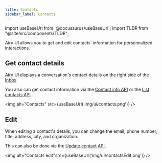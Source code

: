 ```yaml
---
title: Contacts
sidebar_label: Contacts
---
```


import useBaseUrl from '@docusaurus/useBaseUrl';
import TLDR from "@site/src/components/TLDR";

<TLDR>Airy UI allows you to get and edit contacts' information for personnalized interactions.</TLDR>

## Get contact details

Airy UI displays a conversation's contact details on the right side of the [Inbox](inbox).

You also can get contact information via the [Contact info API](api/endpoints/contacts.md#get-contact) or the [List contacts API](api/endpoints/contacts.md#list-contacts).

<img alt="Contacts" src={useBaseUrl('img/ui/contacts.png')} />

## Edit

When editing a contact's details, you can change the email, phone number, title, address, city, and organization.

This can also be done via the [Update contact API](api/endpoints/contacts.md#update-contact).

<img alt="Contacts edit"src={useBaseUrl('img/ui/contactsEdit.png')} />

